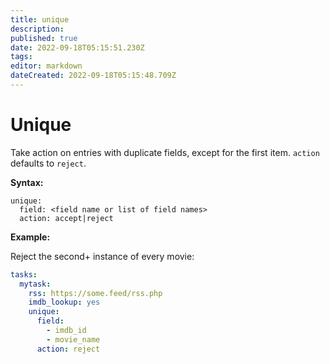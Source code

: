 ```yaml
---
title: unique
description: 
published: true
date: 2022-09-18T05:15:51.230Z
tags: 
editor: markdown
dateCreated: 2022-09-18T05:15:48.709Z
---
```


# Unique

Take action on entries with duplicate fields, except for the first item. `action` defaults to `reject`.

**Syntax:**

```code
unique:
  field: <field name or list of field names>
  action: accept|reject
```

**Example:**

Reject the second+ instance of every movie:

```yaml
tasks:
  mytask:
    rss: https://some.feed/rss.php
    imdb_lookup: yes
    unique:
      field:
        - imdb_id
        - movie_name
      action: reject
```
